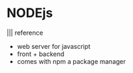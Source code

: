 # NODEjs
||| reference

- web server for javascript
- front + backend
- comes with npm a package manager
